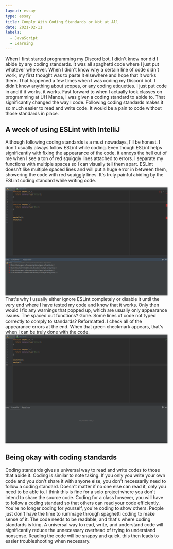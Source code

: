 ```yaml
---
layout: essay
type: essay
title: Comply With Coding Standards or Not at All
date: 2021-02-11
labels:
  - JavaScript
  - Learning
---
```





When I first started programming my Discord bot, I didn't know nor did I abide by any coding standards. It was all spaghetti code where I just put whatever wherever. When I didn't know why a certain line of code didn't work, my first thought was to paste it elsewhere and hope that it works there. That happened a few times when I was coding my Discord bot. I didn't know anything about scopes, or any coding etiquettes. I just put code in and if it works, it works. Fast forward to when I actually took classes on programming at UH Manoa, I was given a coding standard to abide to. That significantly changed the way I code. Following coding standards makes it so much easier to read and write code. It would be a pain to code without those standards in place.

## A week of using ESLint with IntelliJ

Although following coding standards is a must nowadays, I'll be honest. I don't usually always follow ESLint while coding. Even though ESLint helps significantly with fixing the appearance of the code, it annoys the hell out of me when I see a ton of red squiggly lines attached to errors. I separate my functions with multiple spaces so I can visually tell them apart. ESLint doesn't like multiple spaced lines and will put a huge error in between them, showering the code with red squiggly lines. It's truly painful abiding by the ESLint coding standard while writing code.
<div class="ui medium rounded images">
<img class="ui small image" src="../images/Comply-Essay/unfixed-code.png">
</div>
That's why I usually either ignore ESLint completely or disable it until the very end where I have tested my code and know that it works. Only then would I fix any warnings that popped up, which are usually only appearance issues. The spaced out functions? Gone. Some lines of code not typed correctly to comply to standards? Reformatted. I check all of the appearance errors at the end. When that green checkmark appears, that's when I can be truly done with the code.
<div class="ui medium rounded images">
<img class="ui small image" src="../images/Comply-Essay/fixed-code.png">
</div>

## Being okay with coding standards

Coding standards gives a universal way to read and write codes to those that abide it. Coding is similar to note taking. If you only you write your own code and you don't share it with anyone else, you don't necessarily need to follow a coding standard. Doesn't matter if no one else can read it, only you need to be able to. I think this is fine for a solo project where you don't intend to share the source code. Coding for a class however, you will have to follow a coding standard so that others can read your code efficiently. You're no longer coding for yourself, you're coding to show others. People just don't have the time to rummage through spaghetti coding to make sense of it. The code needs to be readable, and that's where coding standards is king. A universal way to read, write, and understand code will significantly reduce the unnecessary overhead of trying to understand nonsense. Reading the code will be snappy and quick, this then leads to easier troubleshooting when necessary.
